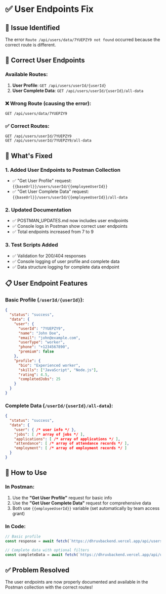 # ✅ User Endpoints Fix

## 🚨 **Issue Identified**
The error `Route /api/users/data/7YUEPZY9 not found` occurred because the correct route is different.

## 🎯 **Correct User Endpoints**

### Available Routes:
1. **User Profile**: `GET /api/users/userId/{userId}`
2. **User Complete Data**: `GET /api/users/userId/{userId}/all-data`

### ❌ **Wrong Route** (causing the error):
```
GET /api/users/data/7YUEPZY9
```

### ✅ **Correct Routes**:
```
GET /api/users/userId/7YUEPZY9
GET /api/users/userId/7YUEPZY9/all-data
```

## 🔧 **What's Fixed**

### 1. **Added User Endpoints to Postman Collection**
- ✅ "Get User Profile" request: `{{baseUrl}}/users/userId/{{employeeUserId}}`
- ✅ "Get User Complete Data" request: `{{baseUrl}}/users/userId/{{employeeUserId}}/all-data`

### 2. **Updated Documentation**
- ✅ POSTMAN_UPDATES.md now includes user endpoints
- ✅ Console logs in Postman show correct user endpoints
- ✅ Total endpoints increased from 7 to 9

### 3. **Test Scripts Added**
- ✅ Validation for 200/404 responses
- ✅ Console logging of user profile and complete data
- ✅ Data structure logging for complete data endpoint

## 📋 **User Endpoint Features**

### Basic Profile (`/userId/{userId}`):
```json
{
  "status": "success",
  "data": {
    "user": {
      "userId": "7YUEPZY9",
      "name": "John Doe",
      "email": "john@example.com",
      "userType": "worker",
      "phone": "+1234567890",
      "premium": false
    },
    "profile": {
      "bio": "Experienced worker",
      "skills": ["JavaScript", "Node.js"],
      "rating": 4.5,
      "completedJobs": 25
    }
  }
}
```

### Complete Data (`/userId/{userId}/all-data`):
```json
{
  "status": "success", 
  "data": {
    "user": { /* user info */ },
    "jobs": [ /* array of jobs */ ],
    "applications": [ /* array of applications */ ],
    "attendance": [ /* array of attendance records */ ],
    "employment": [ /* array of employment records */ ]
  }
}
```

## 🚀 **How to Use**

### In Postman:
1. Use the **"Get User Profile"** request for basic info
2. Use the **"Get User Complete Data"** request for comprehensive data
3. Both use `{{employeeUserId}}` variable (set automatically by team access grant)

### In Code:
```javascript
// Basic profile
const response = await fetch(`https://dhruvbackend.vercel.app/api/users/userId/${userId}`);

// Complete data with optional filters
const completeData = await fetch(`https://dhruvbackend.vercel.app/api/users/userId/${userId}/all-data?includeJobs=true&includeAttendance=true`);
```

## ✅ **Problem Resolved**
The user endpoints are now properly documented and available in the Postman collection with the correct routes!